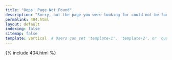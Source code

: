 ```yaml
---
title: "Oops! Page Not Found"
description: "Sorry, but the page you were looking for could not be found."
permalink: 404.html
layout: default
indexing: false
sitemap: false
template: vertical  # Users can set 'template-1', 'template-2', or 'custom'
---
```


{% include 404.html %}
